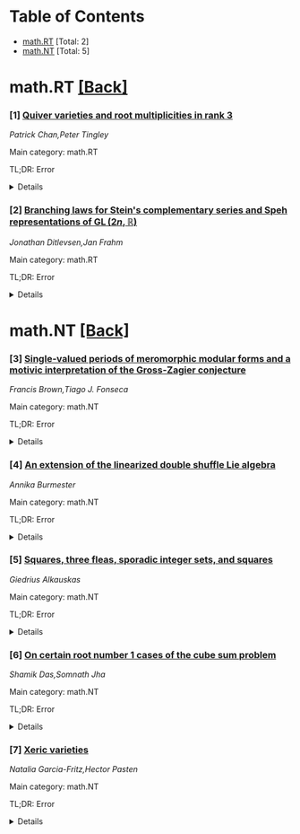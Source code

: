 <div id=toc></div>

# Table of Contents

- [math.RT](#math.RT) [Total: 2]
- [math.NT](#math.NT) [Total: 5]


<div id='math.RT'></div>

# math.RT [[Back]](#toc)

### [1] [Quiver varieties and root multiplicities in rank 3](https://arxiv.org/abs/2508.04804)
*Patrick Chan,Peter Tingley*

Main category: math.RT

TL;DR: Error


<details>
  <summary>Details</summary>
Motivation: Error

Method: Error

Result: Error

Conclusion: Error

Abstract: Building on our previous work in rank two, we use quiver varieties to give a
combinatorial upper bound on dimensions of certain imaginary root spaces for
rank 3 symmetric Kac-Moody algebras. We describe an explicit method for
extracting combinatorics when the Dynkin diagram is bipartite (i.e. two of the
nodes are not connected). As in rank two we believe these bounds are quite
tight and we give computational evidence to this effect, although there is more
error in rank 3 than in rank 2.

</details>


### [2] [Branching laws for Stein's complementary series and Speh representations of $\operatorname{GL}(2n,\mathbb{R})$](https://arxiv.org/abs/2508.05442)
*Jonathan Ditlevsen,Jan Frahm*

Main category: math.RT

TL;DR: Error


<details>
  <summary>Details</summary>
Motivation: Error

Method: Error

Result: Error

Conclusion: Error

Abstract: We obtain the explicit direct integral decomposition of Stein's complementary
series representations and Speh representations of
$\operatorname{GL}(2n,\mathbb{R})$ when restricted to the subgroup
$\operatorname{GL}(2n-1, \mathbb{R})$. The decomposition is a direct integral
of unitarily induced representations from a maximal parabolic subgroup of
$\operatorname{GL}(2n-1, \mathbb{R})$ with Levi factor $\operatorname{GL}(2n-2,
\mathbb{R})\times\operatorname{GL}(1, \mathbb{R})$, where the induction data
consists of a complementary series or Speh representation of the factor
$\operatorname{GL}(2n-2, \mathbb{R})$ with the same parameter as the one of
$\operatorname{GL}(2n, \mathbb{R})$ and a character of $\operatorname{GL}(1,
\mathbb{R})$. These results are in line with the theory of adduced
representations.
  The main tools in the proof are two families of symmetry breaking operators
between degenerate series representations of $\operatorname{GL}(2n,
\mathbb{R})$ and $\operatorname{GL}(2n-1, \mathbb{R})$ whose meromorphic
properties are studied in great detail.

</details>


<div id='math.NT'></div>

# math.NT [[Back]](#toc)

### [3] [Single-valued periods of meromorphic modular forms and a motivic interpretation of the Gross-Zagier conjecture](https://arxiv.org/abs/2508.04844)
*Francis Brown,Tiago J. Fonseca*

Main category: math.NT

TL;DR: Error


<details>
  <summary>Details</summary>
Motivation: Error

Method: Error

Result: Error

Conclusion: Error

Abstract: A well-known conjecture of Gross and Zagier states that the values of the
higher automorphic Green's function at pairs of points with complex
multiplication in the upper half-plane are proportional to the logarithm of an
algebraic number. It was recently settled in the case of congruence subgroups
of the form $\Gamma_0(N)$ by analytic methods. In this paper we provide a
geometric and motivic interpretation of the general conjecture, and show that
it is a consequence of a standard conjecture in the theory of motives. In
addition, we define a new class of matrix-valued higher Green's functions for
both odd and even weight modular forms, and show that they are single-valued
periods of a motive constructed from a suitable moduli stack of elliptic curves
with marked points. The motive has the structure of a biextension involving
symmetric powers of the motives of elliptic curves. This suggests a very
general extension of the Gross-Zagier conjecture relating values of
matrix-valued higher Green's functions at points which do not necessarily have
complex multiplication to special values of $L$-functions. In particular, our
motivic interpretation of the Gross-Zagier log-algebraicity conjecture enables
us to give a completely geometric proof in level 1 and weight 4 by showing that
the motive of the moduli stack $\mathcal{M}_{1,3}$ of elliptic curves with 3
marked points is mixed Tate.
  In the course of this paper we develop many new foundational results on: the
theory of weak harmonic lifts, meromorphic modular forms, biextensions of
modular motives, and their corresponding algebraic de Rham cohomology and
single-valued periods, which may all be of independent interest.

</details>


### [4] [An extension of the linearized double shuffle Lie algebra](https://arxiv.org/abs/2508.05024)
*Annika Burmester*

Main category: math.NT

TL;DR: Error


<details>
  <summary>Details</summary>
Motivation: Error

Method: Error

Result: Error

Conclusion: Error

Abstract: The linearized double shuffle Lie algebra $\mathfrak{ls}$ is a well-studied
Lie algebra, which reflects the depth-graded structure of multiple zeta values.
We introduce a generalization $\mathfrak{lq}$, which is motivated from the
$\mathbb{Q}$-algebraic structure of multiple q-zeta values and multiple
Eisenstein series. Precisely, we show that $\mathfrak{lq}$ is a Lie algebra,
where the Lie bracket is related to Ecalle's ari bracket on bimoulds, and give
an embedding of $\mathfrak{ls}$ into $\mathfrak{lq}$.

</details>


### [5] [Squares, three fleas, sporadic integer sets, and squares](https://arxiv.org/abs/2508.05347)
*Giedrius Alkauskas*

Main category: math.NT

TL;DR: Error


<details>
  <summary>Details</summary>
Motivation: Error

Method: Error

Result: Error

Conclusion: Error

Abstract: In the plane, three integer points ("fleas") are given. At every tick of
time, two of them (say, P,Q) instantly jump to two vacant points R,S, so that
PQRS is a square with that order of vertices. Description of all integers and
half-integers which occur as areas of spanned triangles turns out to be
unexpectedly intricate problem. For example, if one starts from a triple (0,0),
(2,0), (4,1), these positive integers are missed: 2*{0, 1, 4, 15, 16, 20, 79,
84, 95, 119, 156}, with no other up to 3*10^6 (and seemingly, none at all);
half-integers which are missed seem to form a 39-element set (the largest of
them being 11365/2). However, there exist certain starting setups which have an
"integrable" component as part of the answer. We demonstrate that for the
initial triple (0,0), (2,1), (3,2), the integers missed as areas are perfect
squares, and the the sporadic set {5, 29, 80, 99, 179} with no other elements
up to 3*10^6 (most likely, no other at all; all half-integers serve as areas).

</details>


### [6] [On certain root number $1$ cases of the cube sum problem](https://arxiv.org/abs/2508.05361)
*Shamik Das,Somnath Jha*

Main category: math.NT

TL;DR: Error


<details>
  <summary>Details</summary>
Motivation: Error

Method: Error

Result: Error

Conclusion: Error

Abstract: We consider certain families of integers $n$ determined by some congruence
condition, such that the global root number of the elliptic curve $E_{-432n^2}:
Y^2=X^3-432n^2$ is $1$ for every $n$, however a given $n$ may or may not be a
sum of two rational cubes. We give explicit criteria in terms of the $2$-parts
and $3$-parts of the ideal class groups of certain cubic number fields to
determine whether such an $n$ is a cube sum. In particular, we study integers
$n$ divisible by $3$ such that the global root number of $E_{-432n^2}$ is $1$.
For example, for a prime $\ell \equiv 7 \pmod{9}$, we show that for $3\ell$ to
be a sum of two rational cubes, it is necessary that the ideal class group of
$\Q(\sqrt[3]{12\ell})$ contains $\frac{\Z}{6\Z}\oplus \frac{\Z}{3\Z}$ as a
subgroup. Moreover, for a positive proportion of primes $\ell \equiv 7
\pmod{9}$, $3\ell$ can not be a sum of two rational cubes. A key ingredient in
the proof is to explore the relation between the $2$-Selmer group and the
$3$-isogeny Selmer group of $E_{-432n^2}$ with the ideal class groups of
appropriate cubic number fields.

</details>


### [7] [Xeric varieties](https://arxiv.org/abs/2508.05560)
*Natalia Garcia-Fritz,Hector Pasten*

Main category: math.NT

TL;DR: Error


<details>
  <summary>Details</summary>
Motivation: Error

Method: Error

Result: Error

Conclusion: Error

Abstract: Let $X$ be a smooth projective variety over a number field $k$. The
Green--Griffiths--Lang conjecture relates the question of finiteness of
rational points in $X$ to the triviality of rational maps from abelian
varieties to $X$ and to complex hyperbolicity. Here we investigate the
phenomenon of sparsity of rational points in $X$ -- roughly speaking, when
there are very few rational points if counted ordered by height. We are
interested in the case when sparsity holds over every finite extension of $k$,
in which case we say that the variety is \emph{xeric}. We initiate a systematic
study of the relation of this property with the non-existence of rational
curves in $X$ as well as with certain notion of $p$-adic hyperbolicity.

</details>

